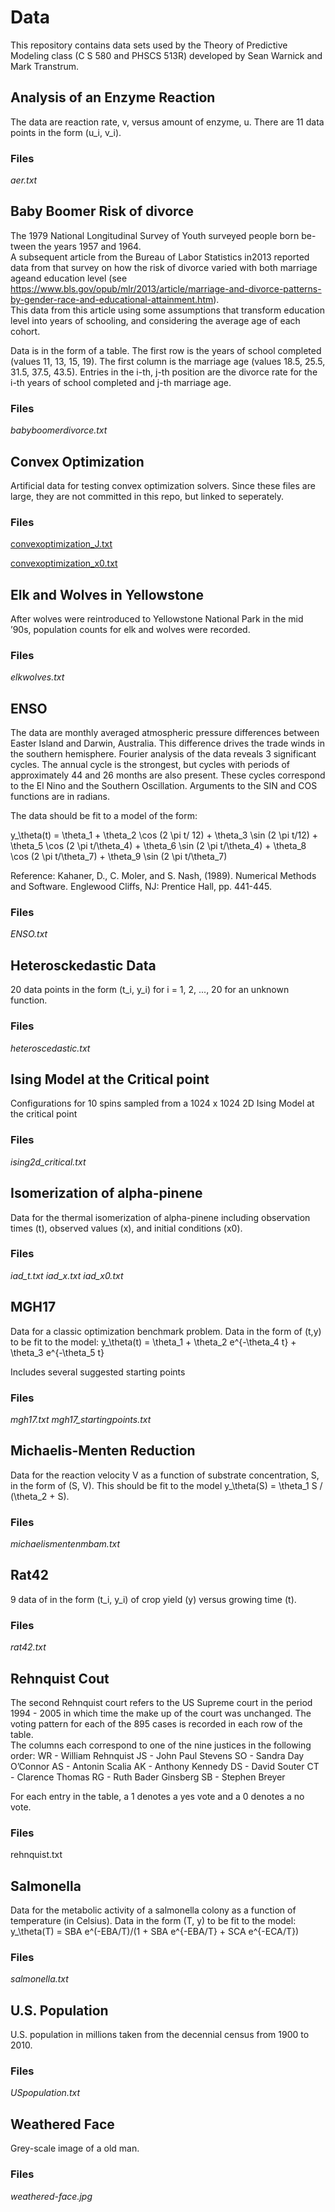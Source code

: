 # Data

This repository contains data sets used by the Theory of Predictive Modeling class (C S 580 and PHSCS 513R) developed by Sean Warnick and Mark Transtrum.

## Analysis of an Enzyme Reaction

The data are reaction rate, v,  versus amount of enzyme, u.
There are 11 data points in the form (u_i, v_i).

### Files

*aer.txt*


## Baby Boomer Risk of divorce

The  1979  National  Longitudinal  Survey  of  Youth  surveyed  people  born  be-tween the years 1957 and 1964.  
A subsequent article from the Bureau of Labor Statistics in2013 reported data from that survey on how the risk of divorce varied with both marriage ageand education level (see https://www.bls.gov/opub/mlr/2013/article/marriage-and-divorce-patterns-by-gender-race-and-educational-attainment.htm).   
This data from this article using  some  assumptions that  transform  education  level  into  years  of  schooling,  and  considering  the  average  age  of  each cohort.

Data is in the form of a table. 
The first row is the years of school completed (values 11, 13, 15, 19).
The first column is the marriage age (values 18.5, 25.5, 31.5, 37.5, 43.5).
Entries in the i-th, j-th position are the divorce rate for the i-th years of school completed and j-th marriage age.

### Files

*babyboomerdivorce.txt*

## Convex Optimization

Artificial data for testing convex optimization solvers.  Since these files are large, they are not committed in this repo, but linked to seperately.

### Files

[convexoptimization_J.txt](https://byu.box.com/s/kul06cnxhirvlnuzij8v6msehxxycnua)

[convexoptimization_x0.txt](https://byu.box.com/s/hkqeqgvsdxtcrl6vllosemuh398kbls5)

## Elk and Wolves in Yellowstone

After wolves were reintroduced to Yellowstone National Park in the mid ’90s, population counts for elk and wolves were recorded.

### Files

*elkwolves.txt*


## ENSO

The data are monthly averaged atmospheric pressure differences between Easter Island and Darwin, Australia.  This difference drives the trade winds in the southern hemisphere.  Fourier analysis of the data reveals 3 significant cycles.  The annual cycle is the strongest, but cycles with periods of approximately 44 and 26 months are also present.  These cycles correspond to the El Nino and the Southern Oscillation.  Arguments to the SIN and COS functions are in radians.

The data should be fit to a model of the form:

y_\theta(t) = \theta_1 + \theta_2 \cos (2 \pi t/ 12) + \theta_3 \sin (2 \pi t/12) + \theta_5 \cos (2 \pi t/\theta_4) + \theta_6 \sin (2 \pi t/\theta_4) + \theta_8 \cos (2 \pi t/\theta_7) + \theta_9 \sin (2 \pi t/\theta_7)

Reference:     Kahaner, D., C. Moler, and S. Nash, (1989). Numerical Methods and Software. Englewood Cliffs, NJ: Prentice Hall, pp. 441-445.

### Files

*ENSO.txt*

## Heterosckedastic Data

20 data points in the form (t_i, y_i) for i = 1, 2, ..., 20 for an unknown function.

### Files

*heteroscedastic.txt*

## Ising Model at the Critical point

Configurations for 10 spins sampled from a 1024 x 1024 2D Ising Model at the critical point

### Files

*ising2d_critical.txt*

## Isomerization of alpha-pinene

Data for the thermal isomerization of alpha-pinene including observation times (t), observed values (x), and initial conditions (x0).

### Files

*iad_t.txt*
*iad_x.txt*
*iad_x0.txt*

## MGH17

Data for a classic optimization benchmark problem.  Data in the form of (t,y) to be fit to the model:
y_\theta(t) = \theta_1 + \theta_2 e^{-\theta_4 t} + \theta_3 e^{-\theta_5 t}

Includes several suggested starting points

### Files

*mgh17.txt*
*mgh17_startingpoints.txt*

## Michaelis-Menten Reduction

Data for the reaction velocity V as a function of substrate concentration, S, in the form of (S, V).  This should be fit to the model 
y_\theta(S) = \theta_1 S / (\theta_2 + S).

### Files

*michaelismentenmbam.txt*

## Rat42

9 data of in the form (t_i, y_i) of crop yield (y) versus growing time (t).

### Files

*rat42.txt*

## Rehnquist Cout

The second Rehnquist court refers to the US Supreme court in the period 1994 - 2005 in which time the make up of the court was unchanged.  The voting pattern for each of the 895 cases is recorded in each row of the table.  
The columns each correspond to one of the nine justices in the following order:
WR - William Rehnquist
JS - John Paul Stevens
SO - Sandra Day O’Connor
AS - Antonin Scalia
AK - Anthony Kennedy
DS - David Souter
CT - Clarence Thomas
RG - Ruth Bader Ginsberg
SB - Stephen Breyer

For each entry in the table, a 1 denotes a yes vote and a 0 denotes a no vote.

### Files

rehnquist.txt

## Salmonella

Data for the metabolic activity of a salmonella colony as a function of temperature (in Celsius).
Data in the form (T, y) to be fit to the model:
y_\theta(T) = SBA e^(-EBA/T)/(1 + SBA e^{-EBA/T} + SCA e^{-ECA/T})

### Files

*salmonella.txt*

## U.S. Population

U.S. population in millions taken from the decennial census from 1900 to 2010.

### Files

*USpopulation.txt*

## Weathered Face

Grey-scale image of a old man.

### Files

*weathered-face.jpg*

